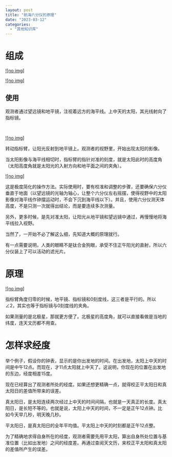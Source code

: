 ```yaml
---
layout: post
title: "航海六分仪的原理"
date: "2023-03-12"
categories: 
  - "其他知识库"
---
```


# 组成

[![no img]](http://127.0.0.1/?attachment_id=5088)

[![no img]](http://127.0.0.1/?attachment_id=5089)

## 使用

观测者通过望远镜和地平镜，注视着远方的海平线。上中天的太阳，其光线射向了指标镜。

 

[![no img]](http://127.0.0.1/?attachment_id=5090)

转动指标臂，让阳光反射到地平镜上。观测者的视野里，开始出现太阳的影像。

当太阳影像与海平线相切时，指标臂的指针对准的刻度，就是太阳此时的高度角（太阳高度角就是太阳光的入射方向和地平面之间的夹角）。

[![no img]](http://127.0.0.1/?attachment_id=5091)

这是极度简化的操作方法。实际使用时，要有校准和调整的步骤，还要确保六分仪垂直于地面（以望远镜的光轴为轴心，让整个六分仪左右摇摆，使得视野中的太阳影像对海平线作钟摆运动时，不会下沉到海平线以下）。并且，使用六分仪测天体高度，不是只测一次就得出结论，而是要连续多次测量。

另外，更多时候，是先对准太阳，让阳光从地平镜和望远镜中通过，再慢慢地将海平线拉入视野。

当然了，一开始不必了解这么细，先知道大概的原理就行。

有一点需要说明，人类的眼睛不是钛合金狗眼，承受不住正午阳光的直射，所以六分仪装上了可以活动的滤光片。

# 原理

[![no img]](http://127.0.0.1/?attachment_id=5092)

指标臂角度归零的时候，地平镜、指标镜和0刻度线，这三者是平行的。所以∠2，其实也等于指标镜与0刻度线的夹角。

如果测量的是北极星，那就更方便了。北极星的高度角，就可以直接看做是当地的纬度，连天文历都不用查。

# 怎样求经度

举个例子，假设你的钟表，显示的是你出发地的时间。在出发地，太阳上中天的时间是中午12点。而现在，才11点太阳就上中天了。这说明，你现在的位置在出发地的东边，经度相差15度。

现在已经算出了观测者所处的经度。如果还想更精确一点，就得校正平太阳日和真太阳日的差值所带来的误差。

真太阳日，是太阳连续两次经过上中天的时间间隔，也就是一天真正的长度。真太阳日，是长短不等的。也就是说，太阳上中天的时间，不一定是正午12点钟。比如今天早几秒，明天晚几秒。

平太阳日，是真太阳日的全年平均值。平太阳上中天的时刻都是正午12点整。

为了精确地求得自身所在的经度，观测者需要先用平太阳，算出自身所处位置与基准位置（比如出发地）之间的经度差。再通过查阅天文历，来校正平太阳和真太阳的差值所产生的误差。
